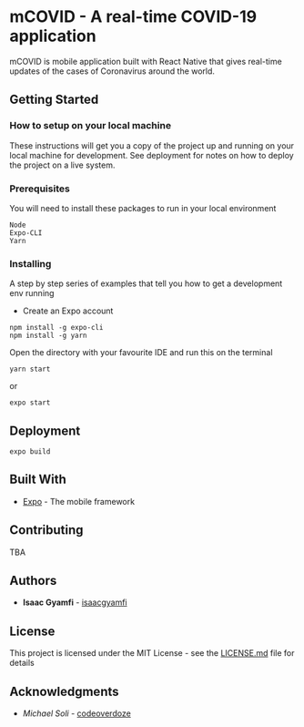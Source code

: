 # mCOVID - A real-time COVID-19 application

mCOVID is mobile application built with React Native that gives real-time updates of the cases of Coronavirus around the world.

## Getting Started


### How to setup on your local machine

These instructions will get you a copy of the project up and running on your local machine for development. See deployment for notes on how to deploy the project on a live system.

### Prerequisites

You will need to install these packages to run in your local environment

```
Node
Expo-CLI
Yarn
```

### Installing

A step by step series of examples that tell you how to get a development env running

* Create an Expo account

```
npm install -g expo-cli
npm install -g yarn
```

Open the directory with your favourite IDE and run this on the terminal

```
yarn start
```
or 
```
expo start
```


## Deployment

```
expo build
```

## Built With

* [Expo](https://docs.expo.io/) - The mobile framework

## Contributing

TBA

## Authors

* **Isaac Gyamfi** - [isaacgyamfi](https://github.com/isaacgyamfi)


## License

This project is licensed under the MIT License - see the [LICENSE.md](LICENSE.md) file for details

## Acknowledgments

* *Michael Soli* - [codeoverdoze](https://github.com/codeoverdoze)

